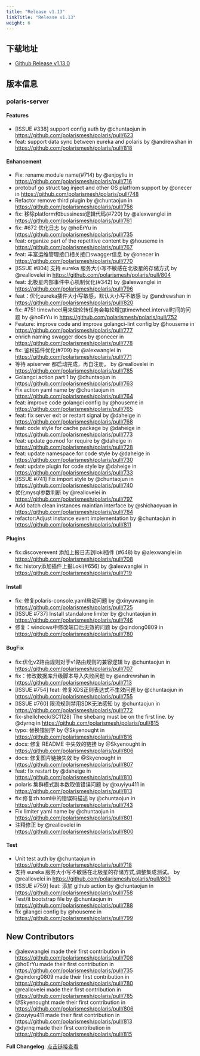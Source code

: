 ```yaml
---
title: "Release v1.13"
linkTitle: "Release v1.13"
weight: 6
---
```



## 下载地址

- [Github Release v1.13.0](https://github.com/polarismesh/polaris/releases/tag/v1.13.0)

## 版本信息

### polaris-server

#### Features

- [ISSUE #338] support config auth by @chuntaojun in https://github.com/polarismesh/polaris/pull/623
- feat: support data sync between eureka and polaris by @andrewshan in https://github.com/polarismesh/polaris/pull/818

####  Enhancement

* Fix: rename module name(#714) by @enjoyliu in https://github.com/polarismesh/polaris/pull/716
* protobuf go struct tag inject and other OS platfrom support by @onecer in https://github.com/polarismesh/polaris/pull/748
* Refactor remove third plugin by @chuntaojun in https://github.com/polarismesh/polaris/pull/756
* fix: 移除platform和bussiness逻辑代码(#720) by @alexwanglei in https://github.com/polarismesh/polaris/pull/761
* fix: #672 优化日志 by @hoErYu in https://github.com/polarismesh/polaris/pull/735
* feat: organize part of the repetitive content by @houseme in https://github.com/polarismesh/polaris/pull/767
* feat: 丰富运维管理接口相关接口swagger信息 by @onecer in https://github.com/polarismesh/polaris/pull/770
* [ISSUE #804] 支持 eureka 服务大小写不敏感在北极星的存储方式 by @reallovelei in https://github.com/polarismesh/polaris/pull/804
* feat: 北极星内部事件中心机制优化(#342) by @alexwanglei in https://github.com/polarismesh/polaris/pull/796
* feat：优化eureka插件大小写敏感，默认大小写不敏感 by @andrewshan in https://github.com/polarismesh/polaris/pull/820
* fix: #751 timewheel用来做轮转任务会每轮增加timewheel.interval时间的问题 by @hoErYu in https://github.com/polarismesh/polaris/pull/752
* Feature: improve code and improve golangci-lint config by @houseme in https://github.com/polarismesh/polaris/pull/777
* enrich naming swagger docs by @onecer in https://github.com/polarismesh/polaris/pull/778
* fix: 鉴权插件优化(#709) by @alexwanglei in https://github.com/polarismesh/polaris/pull/771
* 等待 apiserver 都启动完成，再自注册。 by @reallovelei in https://github.com/polarismesh/polaris/pull/785
* Golangci action part 1 by @chuntaojun in https://github.com/polarismesh/polaris/pull/763
* Fix action yaml name by @chuntaojun in https://github.com/polarismesh/polaris/pull/764
* feat: improve code golangci config by @houseme in https://github.com/polarismesh/polaris/pull/765
* feat: fix server exit or restart signal by @daheige in https://github.com/polarismesh/polaris/pull/768
* feat: code style for cache package by @daheige in https://github.com/polarismesh/polaris/pull/773
* feat: update go.mod for require by @daheige in https://github.com/polarismesh/polaris/pull/728
* feat: update namespace for code style by @daheige in https://github.com/polarismesh/polaris/pull/730
* feat: update plugin for code style by @daheige in https://github.com/polarismesh/polaris/pull/733
* [ISSUE #741] Fix import style by @chuntaojun in https://github.com/polarismesh/polaris/pull/740
* 优化mysql参数判断 by @reallovelei in https://github.com/polarismesh/polaris/pull/797
* Add batch clean instances maintian interface by @shichaoyuan in https://github.com/polarismesh/polaris/pull/784
* refactor:Adjust instance event implementation by @chuntaojun in https://github.com/polarismesh/polaris/pull/811

#### Plugins

- fix:discoverevent 添加上报日志到loki插件 (#648) by @alexwanglei in https://github.com/polarismesh/polaris/pull/708
- fix: history添加插件上报Loki(#656) by @alexwanglei in https://github.com/polarismesh/polaris/pull/719

#### Install

- fix: 修复polaris-console.yaml启动问题 by @xinyuwang in https://github.com/polarismesh/polaris/pull/725
- [ISSUE #737] Install standalone limiter by @chuntaojun in https://github.com/polarismesh/polaris/pull/746
- 修复：windows中修改端口后无效的问题 by @qindong0809 in https://github.com/polarismesh/polaris/pull/780

#### BugFix

* fix:优化v2路由规则对于v1路由规则的兼容逻辑 by @chuntaojun in https://github.com/polarismesh/polaris/pull/707
* fix：修改数据库升级脚本导入失败问题 by @andrewshan in https://github.com/polarismesh/polaris/pull/713
* [ISSUE #754] feat: 修复XDS正则表达式不生效问题 by @chuntaojun in https://github.com/polarismesh/polaris/pull/755
* [ISSUE #760] 限流规则禁用SDK无法感知 by @chuntaojun in https://github.com/polarismesh/polaris/pull/772
* fix-shellcheck(SC1128) The shebang must be on the first line. by @dyrnq in https://github.com/polarismesh/polaris/pull/815
* typo: 替换错别字 by @Skyenought in https://github.com/polarismesh/polaris/pull/816
* docs: 修复 README 中失效的链接 by @Skyenought in https://github.com/polarismesh/polaris/pull/806
* docs: 修复图片链接失效 by @Skyenought in https://github.com/polarismesh/polaris/pull/807
* feat: fix restart by @daheige in https://github.com/polarismesh/polaris/pull/810
* polaris 集群模式副本数取值错误问题 by @xuyiyu411 in https://github.com/polarismesh/polaris/pull/813
* fix:修复zh.toml中的错误码描述 by @chuntaojun in https://github.com/polarismesh/polaris/pull/743
* Fix limiter yaml name by @chuntaojun in https://github.com/polarismesh/polaris/pull/801
* 注释修正 by @reallovelei in https://github.com/polarismesh/polaris/pull/800

#### Test

- Unit test auth by @chuntaojun in https://github.com/polarismesh/polaris/pull/718
- 支持 eureka 服务大小写不敏感在北极星的存储方式,调整集成测试。 by @reallovelei in https://github.com/polarismesh/polaris/pull/809
- [ISSUE #759] feat: 添加 github action by @chuntaojun in https://github.com/polarismesh/polaris/pull/758
- Test/it bootstrap file by @chuntaojun in https://github.com/polarismesh/polaris/pull/788
- fix gilangci config by @houseme in https://github.com/polarismesh/polaris/pull/799

## New Contributors
* @alexwanglei made their first contribution in https://github.com/polarismesh/polaris/pull/708
* @hoErYu made their first contribution in https://github.com/polarismesh/polaris/pull/735
* @qindong0809 made their first contribution in https://github.com/polarismesh/polaris/pull/780
* @reallovelei made their first contribution in https://github.com/polarismesh/polaris/pull/785
* @Skyenought made their first contribution in https://github.com/polarismesh/polaris/pull/806
* @xuyiyu411 made their first contribution in https://github.com/polarismesh/polaris/pull/813
* @dyrnq made their first contribution in https://github.com/polarismesh/polaris/pull/815

**Full Changelog**: [点击链接查看](https://github.com/polarismesh/polaris/compare/v1.12.1...v1.13.0)
